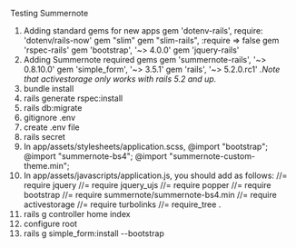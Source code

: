 Testing Summernote

1. Adding standard gems for new apps
    gem 'dotenv-rails', require: 'dotenv/rails-now'
    gem "slim"
    gem "slim-rails", :require => false
    gem 'rspec-rails'
    gem 'bootstrap', '~> 4.0.0'
    gem 'jquery-rails'
2. Adding Summernote required gems
    gem 'summernote-rails', '~> 0.8.10.0'
    gem 'simple_form', '~> 3.5.1'
    gem 'rails', '~> 5.2.0.rc1'
    *.Note that activestorage only works with rails 5.2 and up.*
3. bundle install
4. rails generate rspec:install
5. rails db:migrate
6. gitignore
    .env
7. create .env file
8. rails secret
9. In app/assets/stylesheets/application.scss,
    @import "bootstrap";
    @import "summernote-bs4";
    @import "summernote-custom-theme.min";
10. In app/assets/javascripts/application.js, you should add as follows:
    //= require jquery
    //= require jquery_ujs
    //= require popper
    //= require bootstrap
    //= require summernote/summernote-bs4.min
    //= require activestorage
    //= require turbolinks
    //= require_tree .
11. rails g controller home index
12. configure root
13. rails g simple_form:install --bootstrap
